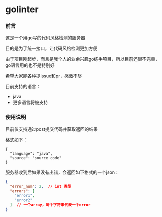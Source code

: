 # golinter
### 前言

这是一个用go写的代码风格检测的服务器

目的是为了统一接口，让代码风格检测更加方便

由于项目刚起步，而且是我个人的业余兴趣go练手项目，所以目前还很不完善，go语言用的也不是特别好

希望大家能各种提issue和pr，感激不尽

目前支持的语言：

* java
* 更多语言将被支持

### 使用说明

目前仅支持通过post提交代码并获取返回的结果

格式如下：

```Son
{
  "language": "java",
  "source": "source code"
}
```

服务器收到后如果没有出错，会返回如下格式的一个json：

```json
{
  "error_num": 2,  // int 类型
  "errors": [
    "error1",
    "error2"
  ]  // 一个array，每个字符串代表一个error
}
```

